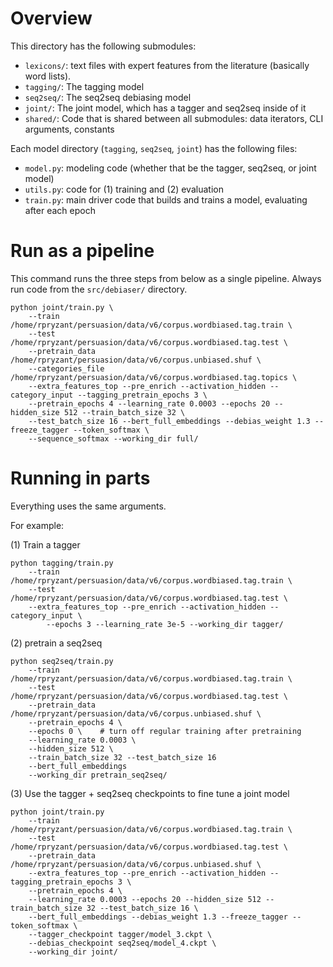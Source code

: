 
# Overview

This directory has the following submodules:
* `lexicons/`: text files with expert features from the literature (basically word lists).
* `tagging/`: The tagging model 
* `seq2seq/`: The seq2seq debiasing model 
* `joint/`: The joint model, which has a tagger and seq2seq inside of it
* `shared/`: Code that is shared between all submodules: data iterators, CLI arguments, constants

Each model directory (`tagging`, `seq2seq`, `joint`) has the following files:
* `model.py`: modeling code (whether that be the tagger, seq2seq, or joint model)
* `utils.py`: code for (1) training and (2) evaluation 
* `train.py`: main driver code that builds and trains a model, evaluating after each epoch




# Run as a pipeline

This command runs the three steps from below as a single pipeline. Always run code from the `src/debiaser/` directory.

```
python joint/train.py \
	--train /home/rpryzant/persuasion/data/v6/corpus.wordbiased.tag.train \
	--test /home/rpryzant/persuasion/data/v6/corpus.wordbiased.tag.test \
	--pretrain_data /home/rpryzant/persuasion/data/v6/corpus.unbiased.shuf \
	--categories_file /home/rpryzant/persuasion/data/v6/corpus.wordbiased.tag.topics \
	--extra_features_top --pre_enrich --activation_hidden --category_input --tagging_pretrain_epochs 3 \
	--pretrain_epochs 4 --learning_rate 0.0003 --epochs 20 --hidden_size 512 --train_batch_size 32 \
	--test_batch_size 16 --bert_full_embeddings --debias_weight 1.3 --freeze_tagger --token_softmax \
	--sequence_softmax --working_dir full/
```


# Running in parts

Everything uses the same arguments. 

For example:

(1) Train a tagger
```
python tagging/train.py
	--train /home/rpryzant/persuasion/data/v6/corpus.wordbiased.tag.train \
	--test /home/rpryzant/persuasion/data/v6/corpus.wordbiased.tag.test \
	--extra_features_top --pre_enrich --activation_hidden --category_input \
        --epochs 3 --learning_rate 3e-5 --working_dir tagger/
```

(2) pretrain a seq2seq
```
python seq2seq/train.py
	--train /home/rpryzant/persuasion/data/v6/corpus.wordbiased.tag.train \
	--test /home/rpryzant/persuasion/data/v6/corpus.wordbiased.tag.test \
	--pretrain_data /home/rpryzant/persuasion/data/v6/corpus.unbiased.shuf \
	--pretrain_epochs 4 \
	--epochs 0 \    # turn off regular training after pretraining
	--learning_rate 0.0003 \
	--hidden_size 512 \
	--train_batch_size 32 --test_batch_size 16
	--bert_full_embeddings
	--working_dir pretrain_seq2seq/
```

(3) Use the tagger + seq2seq checkpoints to fine tune a joint model
```
python joint/train.py
	--train /home/rpryzant/persuasion/data/v6/corpus.wordbiased.tag.train \
	--test /home/rpryzant/persuasion/data/v6/corpus.wordbiased.tag.test \
	--pretrain_data /home/rpryzant/persuasion/data/v6/corpus.unbiased.shuf \
	--extra_features_top --pre_enrich --activation_hidden --tagging_pretrain_epochs 3 \
	--pretrain_epochs 4 \
	--learning_rate 0.0003 --epochs 20 --hidden_size 512 --train_batch_size 32 --test_batch_size 16 \
	--bert_full_embeddings --debias_weight 1.3 --freeze_tagger --token_softmax \
	--tagger_checkpoint tagger/model_3.ckpt \
	--debias_checkpoint seq2seq/model_4.ckpt \
	--working_dir joint/
```


